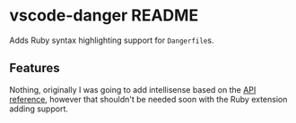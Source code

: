 # vscode-danger README

Adds Ruby syntax highlighting support for `Dangerfile`s.

## Features

Nothing, originally I was going to add intellisense based on the [API reference](http://danger.systems/reference.html), however that shouldn't be needed soon with the Ruby extension adding support.  
